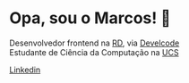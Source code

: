 # Opa, sou o Marcos! 🤘

Desenvolvedor frontend na [RD](https://rd.com.br/), via [Develcode](https://www.develcode.com.br/)  <br />
Estudante de Ciência da Computação na [UCS](https://www.ucs.br/site) <br />

[Linkedin](https://www.linkedin.com/in/marcos-kloss/)
